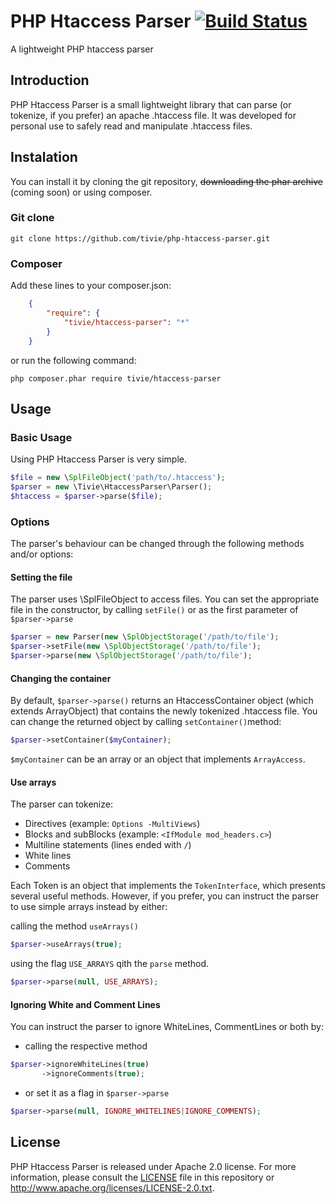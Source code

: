 PHP Htaccess Parser [![Build Status](https://travis-ci.org/tivie/php-htaccess-parser.svg?branch=0.1.3)](https://travis-ci.org/tivie/php-htaccess-parser)
===================
A lightweight PHP htaccess parser


## Introduction
PHP Htaccess Parser is a small lightweight library that can parse (or tokenize, if you prefer) an apache .htaccess
file. It was developed for personal use to safely read and manipulate .htaccess files.


## Instalation
You can install it by cloning the git repository, ~~downloading the phar archive~~ (coming soon) or using composer.

### Git clone

    git clone https://github.com/tivie/php-htaccess-parser.git

### Composer
Add these lines to your composer.json:
```json
    {
        "require": {
            "tivie/htaccess-parser": "*"
        }
    }
```
or run the following command:

    php composer.phar require tivie/htaccess-parser


## Usage

### Basic Usage
Using PHP Htaccess Parser is very simple.

```php
$file = new \SplFileObject('path/to/.htaccess');
$parser = new \Tivie\HtaccessParser\Parser();
$htaccess = $parser->parse($file);
```

### Options
The parser's behaviour can be changed through the following methods and/or options:

#### Setting the file
The parser uses \SplFileObject to access files. You can set the appropriate file in the constructor, by calling
`setFile()` or as the first parameter of `$parser->parse`

```php
$parser = new Parser(new \SplObjectStorage('/path/to/file');
$parser->setFile(new \SplObjectStorage('/path/to/file');
$parser->parse(new \SplObjectStorage('/path/to/file');
```

#### Changing the container
By default, `$parser->parse()` returns an HtaccessContainer object (which extends ArrayObject) that contains the
newly tokenized .htaccess file. You can change the returned object by calling `setContainer()`method:

```php
$parser->setContainer($myContainer);
```

`$myContainer` can be an array or an object that implements `ArrayAccess`.


#### Use arrays
The parser can tokenize:

 - Directives (example: `Options -MultiViews`)
 - Blocks and subBlocks (example: `<IfModule mod_headers.c>`)
 - Multiline statements (lines ended with `/`)
 - White lines
 - Comments

Each Token is an object that implements the `TokenInterface`, which presents several useful methods. However, if you
prefer, you can instruct the parser to use simple arrays instead by either:

calling the method `useArrays()`

```php
$parser->useArrays(true);
```

using the flag `USE_ARRAYS` qith the `parse` method.

```php
$parser->parse(null, USE_ARRAYS);
```

#### Ignoring White and Comment Lines
You can instruct the parser to ignore WhiteLines, CommentLines or both by:

 - calling the respective method

```php
$parser->ignoreWhiteLines(true)
       ->ignoreComments(true);
```

 - or set it as a flag in `$parser->parse`

```php
$parser->parse(null, IGNORE_WHITELINES|IGNORE_COMMENTS);
```

## License
PHP Htaccess Parser is released under Apache 2.0 license. For more information, please consult the
[LICENSE](https://github.com/tivie/php-htaccess-parser/blob/master/LICENSE) file in this repository or
http://www.apache.org/licenses/LICENSE-2.0.txt.
